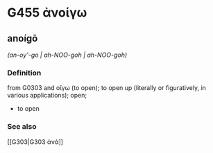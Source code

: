 # G455 ἀνοίγω

## anoígō

_(an-oy'-go | ah-NOO-goh | ah-NOO-goh)_

### Definition

from G0303 and οἴγω (to open); to open up (literally or figuratively, in various applications); open; 

- to open

### See also

[[G303|G303 ἀνά]]
